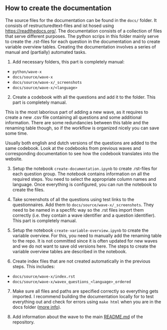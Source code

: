 How to create the documentation
--------------------------------

The source files for the documentation can be found in the `docs/` folder. It consists of restructuredtext-files and ist hosed using https://readthedocs.org/. The documentation consists of a collection of files that serve different purposes. The python scrips in this folder mainly serve to create the .rst-files for each question in the documentation and to create variable overview tables. Creating the documentation involves a series of manual and (partially) automated tasks.

1. Add necessary folders, this part is completely manual:

- `python/wave-x`
- `docs/source/wave-x`
- `docs/source/wave-x/_screenshots`
- `docs/source/wave-x/<language>`

2. Create a codebook with all the questions and add it to the folder. This part is completely manual.

This is the most laborious part of adding a new wave, as it requires to create a new .csv file containing all questions and some additional information. There are some redundancies between this table and the renaming table though, so if the workflow is organized nicely you can save some time.

Usually both english and dutch versions of the questions are added to the same codebook. Look at the codebooks from previous waves and corresponding documentation to see how the codebook translates into the website.

3. Setup the notebook `create-documentation.ipynb` to create .rst-files for each question group. The notebook contains information on all the required steps. You need to select the appropriate column names and language. Once everything is configured, you can run the notebook to create the files.

4. Take screenshots of all the questions using test links to the questionnaires. Add them to `docs/source/wave-x/_screenshots`. They need to be named in a specfifc way so the .rst files import them correctly (i.e. they contain a wave identifier and a question identifier). This part is completely manual.

5. Setup the notebook `create-variable-overview.ipynb` to create the variable overview. For this, you need to manually add the renaming table to the repo. It is not committed since it is often updated for new waves and we do not want to save old versions here. The steps to create the variable overview tables are described in the notebook.

6. Create index files that are not created automatically in the previous steps. This includes:

- `docs/source/wave-x/index.rst`
- `docs/source/wave-x/wavex_questions_<language>_ordered`

7. Make sure all files and paths are specified correctly so everything gets imported. I recommend building the documentation locally for to test everything out and check for errors using `make html` when you are in the docs folder ([more info](https://www.sphinx-doc.org/en/master/usage/quickstart.html)).

8. Add information about the wave to the main [README.md](https://github.com/covid-19-impact-lab/liss-questionnaires/blob/master/README.md) of the repository.
